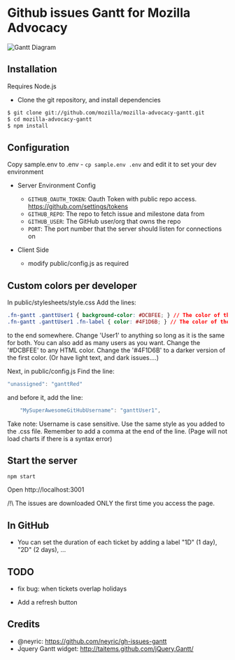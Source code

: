 # Github issues Gantt for Mozilla Advocacy


![Gantt Diagram](screenshot.png?raw=true "GitHub Issues Gantt")


## Installation

Requires Node.js

* Clone the git repository, and install dependencies

````sh
$ git clone git://github.com/mozilla/mozilla-advocacy-gantt.git
$ cd mozilla-advocacy-gantt
$ npm install
````

## Configuration

Copy sample.env to .env - `cp sample.env .env` and edit it to set your dev environment

* Server Environment Config
    * `GITHUB_OAUTH_TOKEN`: Oauth Token with public repo access. https://github.com/settings/tokens
    * `GITHUB_REPO`: The repo to fetch issue and milestone data from
    * `GITHUB_USER`: The GitHub user/org that owns the repo
    * `PORT`: The port number that the server should listen for connections on 

* Client Side
    * modify public/config.js as required

## Custom colors per developer

In public/stylesheets/style.css
Add the lines:


````css
.fn-gantt .ganttUser1 { background-color: #DCBFEE; } // The color of the issue
.fn-gantt .ganttUser1 .fn-label { color: #4F1D6B; } // The color of the issue text
````

to the end somewhere.
Change 'User1' to anything so long as it is the same for both. You can also add as many users as you want.
Change the '#DCBFEE' to any HTML color. 
Change the '#4F1D6B' to a darker version of the first color. (Or have light text, and dark issues....)

Next, in public/config.js
Find the line:
````js
"unassigned": "ganttRed"
````
and before it, add the line:

````js
    "MySuperAwesomeGitHubUsername": "ganttUser1",
````

Take note: 
Username is case sensitive.
Use the same style as you added to the .css file.
Remember to add a comma at the end of the line. (Page will not load charts if there is a syntax error)







## Start the server

    npm start

Open http://localhost:3001

/!\ The issues are downloaded ONLY the first time you access the page.

## In GitHub

* You can set the duration of each ticket by adding a label "1D" (1 day), "2D" (2 days), ...


## TODO

* fix bug: when tickets overlap holidays

* Add a refresh button



## Credits

 * @neyric: https://github.com/neyric/gh-issues-gantt
 * Jquery Gantt widget: http://taitems.github.com/jQuery.Gantt/
